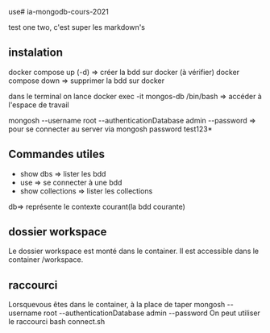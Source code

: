 use# ia-mongodb-cours-2021

test one two, c'est super les markdown's 

## instalation 


docker compose up (-d) => créer la bdd sur docker (à vérifier)
docker compose down => supprimer la bdd sur docker

dans le terminal on lance docker exec -it mongos-db /bin/bash => accéder à l'espace de travail 

mongosh --username root --authenticationDatabase admin --password => pour se connecter au server via mongosh
password test123*

## Commandes utiles 

- show dbs => lister les bdd
- use<db> => se connecter à une bdd
- show collections => lister les collections

db=> représente le contexte courant(la bdd courante) 

## dossier workspace

Le dossier workspace est monté dans le container. Il est accessible dans le container /workspace.

## raccourci 

Lorsquevous êtes dans le container, à la place de taper mongosh --username root --authenticationDatabase admin --password 
On peut utiliser le raccourci bash connect.sh








